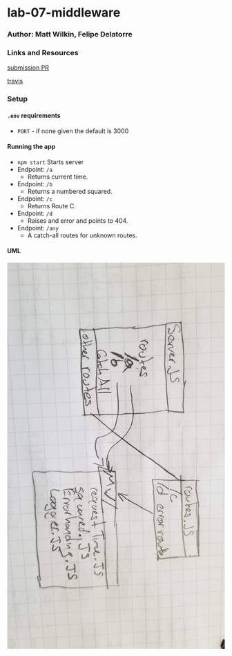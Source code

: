 # lab-07-middleware


### Author: Matt Wilkin, Felipe Delatorre

### Links and Resources
[submission PR](https://github.com/mwilkin-401-advanced-javascript/lab-07-middleware/pull/2)

[travis](https://travis-ci.com/mwilkin-401-advanced-javascript/lab-07-middleware/builds/116537092)

### Setup
#### `.env` requirements
* `PORT` - if none given the default is 3000

#### Running the app
* `npm start` Starts server
* Endpoint: `/a`
  * Returns current time.
* Endpoint: `/b`
  * Returns a numbered squared.
* Endpoint: `/c`
  * Returns Route C.
* Endpoint: `/d`
  * Raises and error and points to 404.
* Endpoint: `/any`
  * A catch-all routes for unknown routes.

#### UML
![](./assets/UML.jpg)
